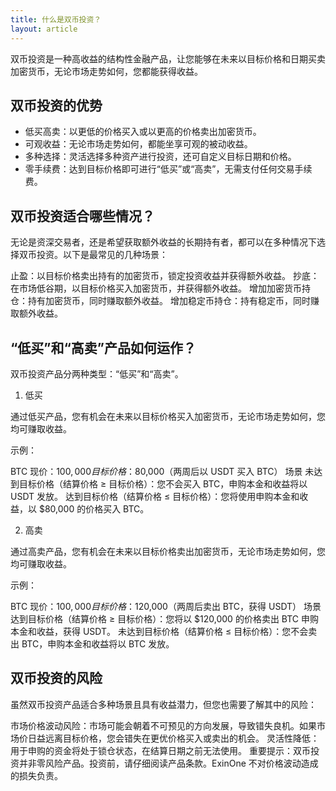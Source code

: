 ```yaml
---
title: 什么是双币投资？
layout: article
---
```


双币投资是一种高收益的结构性金融产品，让您能够在未来以目标价格和日期买卖加密货币，无论市场走势如何，您都能获得收益。

## 双币投资的优势

- 低买高卖：以更低的价格买入或以更高的价格卖出加密货币。
- 可观收益：无论市场走势如何，都能坐享可观的被动收益。
- 多种选择：灵活选择多种资产进行投资，还可自定义目标日期和价格。
- 零手续费：达到目标价格即可进行“低买”或“高卖”，无需支付任何交易手续费。

## 双币投资适合哪些情况？

无论是资深交易者，还是希望获取额外收益的长期持有者，都可以在多种情况下选择双币投资。以下是最常见的几种场景：

止盈：以目标价格卖出持有的加密货币，锁定投资收益并获得额外收益。
抄底：在市场低谷期，以目标价格买入加密货币，并获得额外收益。
增加加密货币持仓：持有加密货币，同时赚取额外收益。
增加稳定币持仓：持有稳定币，同时赚取额外收益。

## “低买”和“高卖”产品如何运作？
双币投资产品分两种类型：“低买”和“高卖”。

1. 低买

通过低买产品，您有机会在未来以目标价格买入加密货币，无论市场走势如何，您均可赚取收益。

示例：

BTC 现价：$100,000
目标价格：$80,000（两周后以 USDT 买入 BTC）
场景
未达到目标价格（结算价格 ≥ 目标价格）：您不会买入 BTC，申购本金和收益将以 USDT 发放。
达到目标价格（结算价格 ≤ 目标价格）：您将使用申购本金和收益，以 $80,000 的价格买入 BTC。

2. 高卖

通过高卖产品，您有机会在未来以目标价格卖出加密货币，无论市场走势如何，您均可赚取收益。

示例：

BTC 现价：$100,000
目标价格：$120,000（两周后卖出 BTC，获得 USDT）
场景
达到目标价格（结算价格 ≥ 目标价格）：您将以 $120,000 的价格卖出 BTC 申购本金和收益，获得 USDT。
未达到目标价格（结算价格 ≤ 目标价格）：您不会卖出 BTC，申购本金和收益将以 BTC 发放。


## 双币投资的风险
虽然双币投资产品适合多种场景且具有收益潜力，但您也需要了解其中的风险：

市场价格波动风险：市场可能会朝着不可预见的方向发展，导致错失良机。如果市场价日益远离目标价格，您会错失在更优价格买入或卖出的机会。
灵活性降低：用于申购的资金将处于锁仓状态，在结算日期之前无法使用。
重要提示：双币投资并非零风险产品。投资前，请仔细阅读产品条款。ExinOne 不对价格波动造成的损失负责。